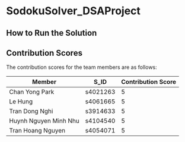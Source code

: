 # SodokuSolver_DSAProject

## How to Run the Solution

<!-- 1. Clone the repository:
    ```bash
    git clone https://github.com/yourusername/SodokuSolver_DSAProject.git
    ```
2. Navigate to the project directory:
    ```bash
    cd SodokuSolver_DSAProject
    ```
3. Install the required dependencies (if any):
    ```bash
    pip install -r requirements.txt
    ```
4. Run the Sudoku Solver:
    ```bash
    python solver.py
    ```
5. Follow the on-screen instructions to input your Sudoku puzzle and view the solution. -->

## Contribution Scores

The contribution scores for the team members are as follows:

| Member                  | S_ID       | Contribution Score |
|-------------------------|------------|---------------------|
| Chan Yong Park          | s4021263   | 5                   |
| Le Hung                 | s4061665   | 5                   |
| Tran Dong Nghi          | s3914633   | 5                   |
| Huynh Nguyen Minh Nhu   | s4104540   | 5                   |
| Tran Hoang Nguyen       | s4054071   | 5                   |